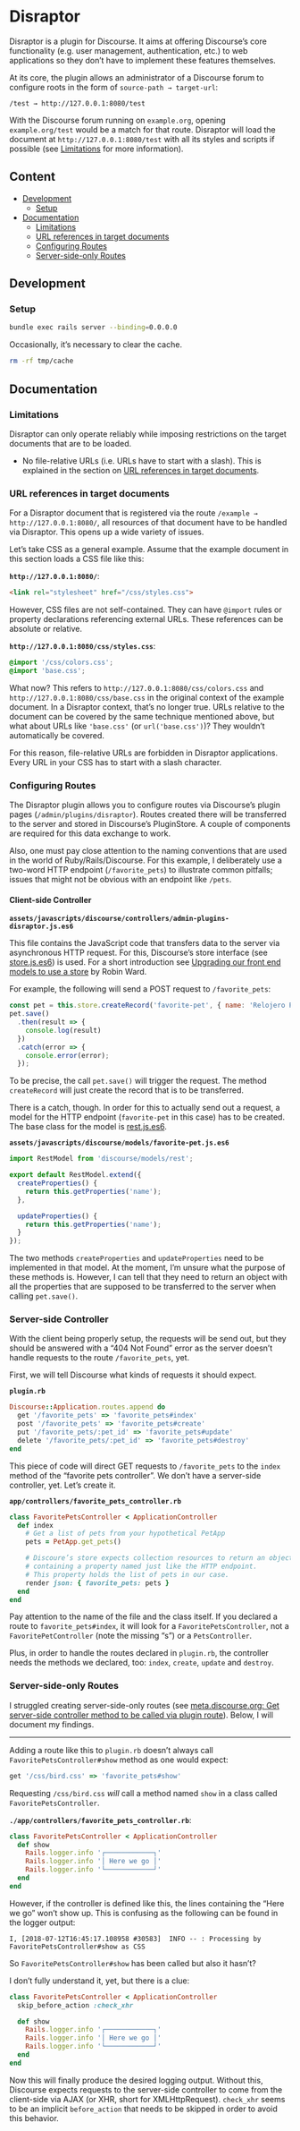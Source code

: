 # Disraptor

Disraptor is a plugin for Discourse. It aims at offering Discourse’s core functionality (e.g. user management, authentication, etc.) to web applications so they don’t have to implement these features themselves.

At its core, the plugin allows an administrator of a Discourse forum to configure roots in the form of `source-path → target-url`:

```
/test → http://127.0.0.1:8080/test
```

With the Discourse forum running on `example.org`, opening `example.org/test` would be a match for that route. Disraptor will load the document at `http://127.0.0.1:8080/test` with all its styles and scripts if possible (see [Limitations](#limitations) for more information).



## Content

- [Development](#development)
  - [Setup](#setup)
- [Documentation](#documentation)
  - [Limitations](#limitations)
  - [URL references in target documents](#url-references-in-target-documents)
  - [Configuring Routes](#configuring-routes)
  - [Server-side-only Routes](#server-side-only-routes)



## Development

### Setup

```sh
bundle exec rails server --binding=0.0.0.0
```

Occasionally, it’s necessary to clear the cache.

```sh
rm -rf tmp/cache
```


## Documentation

### Limitations

Disraptor can only operate reliably while imposing restrictions on the target documents that are to be loaded.

- No file-relative URLs (i.e. URLs have to start with a slash). This is explained in the section on [URL references in target documents](#url-references-in-target-documents).



### URL references in target documents

For a Disraptor document that is registered via the route `/example → http://127.0.0.1:8080/`, all resources of that document have to be handled via Disraptor. This opens up a wide variety of issues.

Let’s take CSS as a general example. Assume that the example document in this section loads a CSS file like this:

**`http://127.0.0.1:8080/`**:

```html
<link rel="stylesheet" href="/css/styles.css">
```

However, CSS files are not self-contained. They can have `@import` rules or property declarations referencing external URLs. These references can be absolute or relative.

**`http://127.0.0.1:8080/css/styles.css`**:

```css
@import '/css/colors.css';
@import 'base.css';
```

What now? This refers to `http://127.0.0.1:8080/css/colors.css` and `http://127.0.0.1:8080/css/base.css` in the original context of the example document. In a Disraptor context, that’s no longer true. URLs relative to the document can be covered by the same technique mentioned above, but what about URLs like `'base.css'` (or `url('base.css')`)? They wouldn’t automatically be covered.

For this reason, file-relative URLs are forbidden in Disraptor applications. Every URL in your CSS has to start with a slash character.



### Configuring Routes

The Disraptor plugin allows you to configure routes via Discourse’s plugin pages (`/admin/plugins/disraptor`). Routes created there will be transferred to the server and stored in Discourse’s PluginStore. A couple of components are required for this data exchange to work.

Also, one must pay close attention to the naming conventions that are used in the world of Ruby/Rails/Discourse. For this example, I deliberately use a two-word HTTP endpoint (`/favorite_pets`) to illustrate common pitfalls; issues that might not be obvious with an endpoint like `/pets`.

#### Client-side Controller

**`assets/javascripts/discourse/controllers/admin-plugins-disraptor.js.es6`**

This file contains the JavaScript code that transfers data to the server via asynchronous HTTP request. For this, Discourse’s store interface (see [store.js.es6](https://github.com/discourse/discourse/blob/master/app/assets/javascripts/discourse/models/store.js.es6)) is used. For a short introduction see [Upgrading our front end models to use a store](https://meta.discourse.org/t/upgrading-our-front-end-models-to-use-a-store/27837) by Robin Ward.

For example, the following will send a POST request to `/favorite_pets`:

```js
const pet = this.store.createRecord('favorite-pet', { name: 'Relojero Pajaro' });
pet.save()
  .then(result => {
    console.log(result)
  })
  .catch(error => {
    console.error(error);
  });
```

To be precise, the call `pet.save()` will trigger the request. The method `createRecord` will just create the record that is to be transferred.

There is a catch, though. In order for this to actually send out a request, a model for the HTTP endpoint (`favorite-pet` in this case) has to be created. The base class for the model is [rest.js.es6](https://github.com/discourse/discourse/blob/master/app/assets/javascripts/discourse/models/rest.js.es6).

**`assets/javascripts/discourse/models/favorite-pet.js.es6`**

```js
import RestModel from 'discourse/models/rest';

export default RestModel.extend({
  createProperties() {
    return this.getProperties('name');
  },

  updateProperties() {
    return this.getProperties('name');
  }
});
```

The two methods `createProperties` and `updateProperties` need to be implemented in that model. At the moment, I’m unsure what the purpose of these methods is. However, I can tell that they need to return an object with all the properties that are supposed to be transferred to the server when calling `pet.save()`.

### Server-side Controller

With the client being properly setup, the requests will be send out, but they should be answered with a “404 Not Found” error as the server doesn’t handle requests to the route `/favorite_pets`, yet.

First, we will tell Discourse what kinds of requests it should expect.

**`plugin.rb`**

```ruby
Discourse::Application.routes.append do
  get '/favorite_pets' => 'favorite_pets#index'
  post '/favorite_pets' => 'favorite_pets#create'
  put '/favorite_pets/:pet_id' => 'favorite_pets#update'
  delete '/favorite_pets/:pet_id' => 'favorite_pets#destroy'
end
```

This piece of code will direct GET requests to `/favorite_pets` to the `index` method of the “favorite pets controller”. We don’t have a server-side controller, yet. Let’s create it.

**`app/controllers/favorite_pets_controller.rb`**

```ruby
class FavoritePetsController < ApplicationController
  def index
    # Get a list of pets from your hypothetical PetApp
    pets = PetApp.get_pets()

    # Discoure’s store expects collection resources to return an object
    # containing a property named just like the HTTP endpoint.
    # This property holds the list of pets in our case.
    render json: { favorite_pets: pets }
  end
end
```

Pay attention to the name of the file and the class itself. If you declared a route to `favorite_pets#index`, it will look for a `FavoritePetsController`, not a `FavoritePetController` (note the missing “s”) or a `PetsController`.

Plus, in order to handle the routes declared in `plugin.rb`, the controller needs the methods we declared, too: `index`, `create`, `update` and `destroy`.



### Server-side-only Routes

I struggled creating server-side-only routes (see [meta.discourse.org: Get server-side controller method to be called via plugin route](https://meta.discourse.org/t/get-server-side-controller-method-to-be-called-via-plugin-route)). Below, I will document my findings.

---

Adding a route like this to `plugin.rb` doesn’t always call `FavoritePetsController#show` method as one would expect:

```ruby
get '/css/bird.css' => 'favorite_pets#show'
```

Requesting `/css/bird.css` *will* call a method named `show` in a class called `FavoritePetsController`.

**`./app/controllers/favorite_pets_controller.rb`**:

```ruby
class FavoritePetsController < ApplicationController
  def show
    Rails.logger.info '┌────────────┐'
    Rails.logger.info '│ Here we go │'
    Rails.logger.info '└────────────┘'
  end
end
```

However, if the controller is defined like this, the lines containing the “Here we go” won’t show up. This is confusing as the following can be found in the logger output:

```
I, [2018-07-12T16:45:17.108958 #30583]  INFO -- : Processing by FavoritePetsController#show as CSS
```

So `FavoritePetsController#show` has been called but also it hasn’t?

I don’t fully understand it, yet, but there is a clue:

```ruby
class FavoritePetsController < ApplicationController
  skip_before_action :check_xhr

  def show
    Rails.logger.info '┌────────────┐'
    Rails.logger.info '│ Here we go │'
    Rails.logger.info '└────────────┘'
  end
end
```

Now this will finally produce the desired logging output. Without this, Discourse expects requests to the server-side controller to come from the client-side via AJAX (or XHR, short for XMLHttpRequest). `check_xhr` seems to be an implicit `before_action` that needs to be skipped in order to avoid this behavior.
